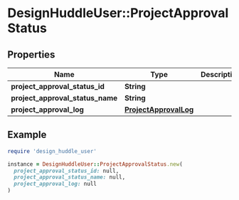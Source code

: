 # DesignHuddleUser::ProjectApprovalStatus

## Properties

| Name | Type | Description | Notes |
| ---- | ---- | ----------- | ----- |
| **project_approval_status_id** | **String** |  |  |
| **project_approval_status_name** | **String** |  |  |
| **project_approval_log** | [**ProjectApprovalLog**](ProjectApprovalLog.md) |  |  |

## Example

```ruby
require 'design_huddle_user'

instance = DesignHuddleUser::ProjectApprovalStatus.new(
  project_approval_status_id: null,
  project_approval_status_name: null,
  project_approval_log: null
)
```

